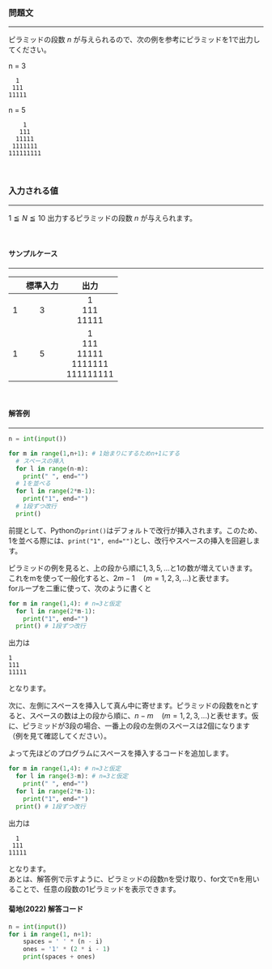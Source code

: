 ### __問題文__
***
ピラミッドの段数 $n$ が与えられるので、次の例を参考にピラミッドを1で出力してください。

n = 3
```
  1
 111
11111
```

n = 5
```
    1
   111
  11111
 1111111
111111111
```

<br>

### __入力される値__
***
$1 \leqq N \leqq 10$
出力するピラミッドの段数 $n$ が与えられます。

<br>

#### サンプルケース
***
||標準入力|出力|
|:-:|:-:|:-:|
|1|3|  1<br> 111<br>11111|
|1|5|  1<br> 111<br>  11111<br>   1111111<br>111111111|

<br>

#### 解答例
***

```python
n = int(input())

for m in range(1,n+1): # 1始まりにするためn+1にする
  # スペースの挿入
  for l in range(n-m):
    print(" ", end="")
  # 1を並べる
  for l in range(2*m-1):
    print("1", end="")
  # 1段ずつ改行  
  print()
```
前提として、Pythonの`print()`はデフォルトで改行が挿入されます。このため、1を並べる際には、`print("1", end="")`とし、改行やスペースの挿入を回避します。  


ピラミッドの例を見ると、上の段から順に$1,3,5,…$と1の数が増えていきます。これをmを使って一般化すると、$2m-1 \quad(m=1,2,3,...)$と表せます。  
forループを二重に使って、次のように書くと
```python
for m in range(1,4): # n=3と仮定
  for l in range(2*m-1):
    print("1", end="")
  print() # 1段ずつ改行
```
出力は
```
1
111
11111
```
となります。  

次に、左側にスペースを挿入して真ん中に寄せます。ピラミッドの段数をnとすると、スペースの数は上の段から順に、$n-m \quad(m=1,2,3,...)$と表せます。仮に、ピラミッドが3段の場合、一番上の段の左側のスペースは2個になります（例を見て確認してください）。  

よって先ほどのプログラムにスペースを挿入するコードを追加します。
```python
for m in range(1,4): # n=3と仮定
  for l in range(3-m): # n=3と仮定
    print(" ", end="")
  for l in range(2*m-1):
    print("1", end="")
  print() # 1段ずつ改行
```
出力は
```
  1
 111
11111
```
となります。  
あとは、解答例で示すように、ピラミッドの段数nを受け取り、for文でnを用いることで、任意の段数の1ピラミッドを表示できます。

#### 菊地(2022) 解答コード
```python
n = int(input())
for i in range(1, n+1):
    spaces = ' ' * (n - i)
    ones = '1' * (2 * i - 1)
    print(spaces + ones)

```